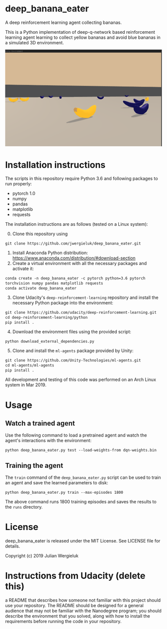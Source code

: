 # deep_banana_eater

A deep reinforcement learning agent collecting bananas.

This is a Python implementation of deep-q-network based reinforcement learning agent 
learning to collect yellow bananas and avoid blue bananas in a simulated 3D environment. 

![Environment screenshot](env-screenshot.png)

# Installation instructions

The scripts in this repository require Python 3.6 and following packages to run properly: 

* pytorch 1.0
* numpy
* pandas
* matplotlib
* requests

The installation instructions are as follows (tested on a Linux system): 

0. Clone this repository using
```commandline
git clone https://github.com/jwergieluk/deep_banana_eater.git
```

1. Install Anaconda Python distribution: https://www.anaconda.com/distribution/#download-section
2. Create a virtual environment with all the necessary packages and activate it:

```commandline
conda create -n deep_banana_eater -c pytorch python=3.6 pytorch torchvision numpy pandas matplotlib requests
conda activate deep_banana_eater
```

3. Clone Udacity's `deep-reinforcement-learning` repository and install the necessary Python package
into the environment:
```commandline
git clone https://github.com/udacity/deep-reinforcement-learning.git
cd deep-reinforcement-learning/python 
pip install .
```

4. Download the environment files using the provided script:
```commandline
python download_external_dependencies.py
```

5. Clone and install the `ml-agents` package provided by Unity: 
```commandline
git clone https://github.com/Unity-Technologies/ml-agents.git
cd ml-agents/ml-agents
pip install .
```

All development and testing of this code was performed on an Arch Linux system in Mar 2019. 

# Usage

## Watch a trained agent

Use the following command to load a pretrained agent and watch the agent's interactions with the environment: 
```commandline
python deep_banana_eater.py test --load-weights-from dqn-weights.bin
```

## Training the agent

The `train` command of the `deep_banana_eater.py` script can be used to train an agent 
and save the learned parameters to disk: 
```commandline
python deep_banana_eater.py train --max-episodes 1800
```

The above command runs 1800 training episodes and saves the results to the `runs` directory.

# License

deep_banana_eater is released under the MIT License. See LICENSE file for details.

Copyright (c) 2019 Julian Wergieluk

# Instructions from Udacity (delete this)

a README that describes how someone not familiar with this project should use your 
repository. The README should be designed for a general audience that may not be 
familiar with the Nanodegree program; you should describe the environment that 
you solved, along with how to install the requirements before running the code in your repository.


